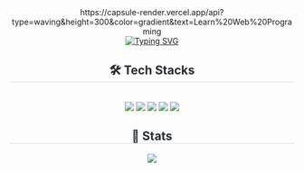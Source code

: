 <!-- 헤더 -->
<div align= "center">
https://capsule-render.vercel.app/api?type=waving&height=300&color=gradient&text=Learn%20Web%20Programing
</div>

<!-- 타이핑 -->
<div align= "center">
<a href="https://git.io/typing-svg"><img src="https://readme-typing-svg.demolab.com?font=noto+sans+kr&pause=1000&color=F2F704&center=true&vCenter=true&random=false&width=435&lines=%ED%94%84%EB%A1%A0%ED%8A%B8+%EC%97%94%EB%93%9C+%EC%97%94%EC%A7%80%EB%8B%88%EC%96%B4%EB%A5%BC+%ED%9D%AC%EB%A7%9D%ED%95%98%EB%8A%94+%EA%B9%80%EB%B3%91%EC%A4%80%EC%9E%85%EB%8B%88%EB%8B%A4." alt="Typing SVG"/></a>
</div>

<!-- 기술스택 -->
<div align= "center">
    <h2 style="border-bottom: 1px solid #d8dee4; color: #282d33;"> 🛠️ Tech Stacks </h2> <br> 
    <div style="margin: 0 auto; text-align: center;" align= "center"> <img src="https://img.shields.io/badge/HTML5-E34F26?style=flat&logo=HTML5&logoColor=white">
          <img src="https://img.shields.io/badge/CSS3-1572B6?style=flat&logo=CSS3&logoColor=white">
          <img src="https://img.shields.io/badge/Javascript-F7DF1E?style=flat&logo=Javascript&logoColor=white">
          <img src="https://img.shields.io/badge/React-61DAFB?style=flat&logo=React&logoColor=white">
          <img src="https://img.shields.io/badge/Notion-000000?style=flat&logo=Notion&logoColor=white">
          <br/></div>
</div>

<!-- 스탯 -->
<div align= "center"> 
    <h2 style="border-bottom: 1px solid #d8dee4; color: #282d33;"> 🏅 Stats </h2> <div align= "center">  <img src="https://github-readme-stats.vercel.app/api/top-langs/?username=Captain-Kim&layout=compact&bg_color=180,f7df1e,00000000&title_color=000000&text_color=000000"/> </div> 
</div>
    
    
